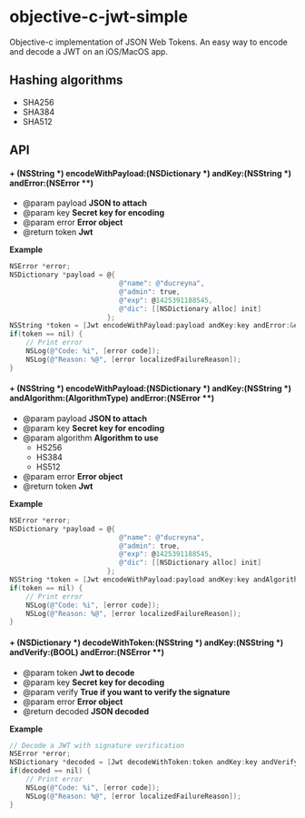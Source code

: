 # objective-c-jwt-simple

Objective-c implementation of JSON Web Tokens. An easy way to encode and decode a JWT on an iOS/MacOS app.

## Hashing algorithms

- SHA256
- SHA384
- SHA512

## API

#### + (NSString \*) encodeWithPayload:(NSDictionary \*) andKey:(NSString \*) andError:(NSError \**)

- @param payload **JSON to attach**
- @param key **Secret key for encoding**
- @param error **Error object**
- @return token **Jwt**

**Example**

```objective-c
NSError *error;
NSDictionary *payload = @{
                           @"name": @"ducreyna",
                           @"admin": true,
                           @"exp": @1425391188545,
                           @"dic": [[NSDictionary alloc] init]
                        };
NSString *token = [Jwt encodeWithPayload:payload andKey:key andError:&error];
if(token == nil) {
	// Print error
	NSLog(@"Code: %i", [error code]);
	NSLog(@"Reason: %@", [error localizedFailureReason]);
}
```

#### + (NSString \*) encodeWithPayload:(NSDictionary \*) andKey:(NSString \*) andAlgorithm:(AlgorithmType) andError:(NSError \**)

- @param payload **JSON to attach**
- @param key **Secret key for encoding**
- @param algorithm **Algorithm to use**
	- HS256
	- HS384
	- HS512
- @param error **Error object**
- @return token **Jwt**

**Example**

```objective-c
NSError *error;
NSDictionary *payload = @{
                           @"name": @"ducreyna",
                           @"admin": true,
                           @"exp": @1425391188545,
                           @"dic": [[NSDictionary alloc] init]
                        };
NSString *token = [Jwt encodeWithPayload:payload andKey:key andAlgorithm:HS512 andError:&error];
if(token == nil) {
	// Print error
	NSLog(@"Code: %i", [error code]);
	NSLog(@"Reason: %@", [error localizedFailureReason]);
}
```

#### + (NSDictionary \*) decodeWithToken:(NSString \*) andKey:(NSString \*) andVerify:(BOOL) andError:(NSError \**)

- @param token **Jwt to decode**
- @param key **Secret key for decoding**
- @param verify **True if you want to verify the signature**
- @param error **Error object**
- @return decoded **JSON decoded**

**Example**

```objective-c
// Decode a JWT with signature verification
NSError *error;
NSDictionary *decoded = [Jwt decodeWithToken:token andKey:key andVerify:true andError:&error]
if(decoded == nil) {
	// Print error
	NSLog(@"Code: %i", [error code]);
	NSLog(@"Reason: %@", [error localizedFailureReason]);
}
```